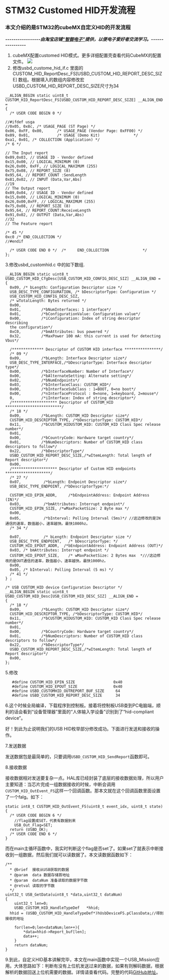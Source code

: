 # STM32 Customed HID开发流程 #

### 本文介绍的是STM32的cubeMX自定义HID的开发流程 ###

***-----------------由淘宝店铺[“智御电子”](https://shop198134226.taobao.com/shop/view_shop.htm?spm=a313o.201708ban.0.d53.64f0197ah2lhTI&mytmenu=mdianpu&user_number_id=106855850)提供，以便电子爱好者交流学习。----------------***

1. cubeMX配置customed HID模式。更多详细配置壳查看代码CubeMX的配置文件。
![](https://i.imgur.com/msogLfc.png)
2. 修改usbd_custome_hid_if.c 里面的CUSTOM_HID_ReportDesc_FS[USBD_CUSTOM_HID_REPORT_DESC_SIZE] 数组。根据填入的数组内容修改宏USBD_CUSTOM_HID_REPORT_DESC_SIZE尺寸为34

```
__ALIGN_BEGIN static uint8_t CUSTOM_HID_ReportDesc_FS[USBD_CUSTOM_HID_REPORT_DESC_SIZE] __ALIGN_END =
{
  /* USER CODE BEGIN 0 */
  
//#ifdef usga 
//0x05, 0x8c, /* USAGE_PAGE (ST Page) */ 
0x06, 0xFF, 0x00,      /* USAGE_PAGE (Vendor Page: 0xFF00) */                       
0x09, 0x01,            /* USAGE (Demo Kit)               */    
0xa1, 0x01, /* COLLECTION (Application) */ 
/* 6 */ 

// The Input report 
0x09,0x03, // USAGE ID - Vendor defined 
0x15,0x00, // LOGICAL_MINIMUM (0) 
0x26,0x00, 0xFF, // LOGICAL_MAXIMUM (255) 
0x75,0x08, // REPORT_SIZE (8) 
0x95,64, // REPORT_COUNT :SendLength 
0x81,0x02, // INPUT (Data,Var,Abs) 
//19
// The Output report 
0x09,0x04, // USAGE ID - Vendor defined 
0x15,0x00, // LOGICAL_MINIMUM (0) 
0x26,0x00,0xFF, // LOGICAL_MAXIMUM (255) 
0x75,0x08, // REPORT_SIZE (8) 
0x95,64, // REPORT_COUNT:ReceiveLength 
0x91,0x02, // OUTPUT (Data,Var,Abs) 
//32
// The Feature report

/* 45 */ 
0xc0 /* END_COLLECTION */ 
//#endif 
  
  /* USER CODE END 0 */  /*     END_COLLECTION	             */
};

```

3.修改usbd_customhid.c 中的如下数组.

```
__ALIGN_BEGIN static uint8_t USBD_CUSTOM_HID_CfgDesc[USB_CUSTOM_HID_CONFIG_DESC_SIZ] __ALIGN_END =
{
  0x09, /* bLength: Configuration Descriptor size */
  USB_DESC_TYPE_CONFIGURATION, /* bDescriptorType: Configuration */
  USB_CUSTOM_HID_CONFIG_DESC_SIZ,
  /* wTotalLength: Bytes returned */
  0x00,
  0x01,         /*bNumInterfaces: 1 interface*/
  0x01,         /*bConfigurationValue: Configuration value*/
  0x00,         /*iConfiguration: Index of string descriptor describing
  the configuration*/
  0xC0,         /*bmAttributes: bus powered */
  0x32,         /*MaxPower 100 mA: this current is used for detecting Vbus*/
  
  /************** Descriptor of CUSTOM HID interface ****************/
  /* 09 */
  0x09,         /*bLength: Interface Descriptor size*/
  USB_DESC_TYPE_INTERFACE,/*bDescriptorType: Interface descriptor type*/
  0x00,         /*bInterfaceNumber: Number of Interface*/
  0x00,         /*bAlternateSetting: Alternate setting*/
  0x02,         /*bNumEndpoints*/
  0x03,         /*bInterfaceClass: CUSTOM_HID*/
  0x00,         /*bInterfaceSubClass : 1=BOOT, 0=no boot*/
  0x00,         /*nInterfaceProtocol : 0=none, 1=keyboard, 2=mouse*/
  0,            /*iInterface: Index of string descriptor*/
  /******************** Descriptor of CUSTOM_HID *************************/
  /* 18 */
  0x09,         /*bLength: CUSTOM_HID Descriptor size*/
  CUSTOM_HID_DESCRIPTOR_TYPE, /*bDescriptorType: CUSTOM_HID*/
  0x11,         /*bCUSTOM_HIDUSTOM_HID: CUSTOM_HID Class Spec release number*/
  0x01,
  0x00,         /*bCountryCode: Hardware target country*/
  0x01,         /*bNumDescriptors: Number of CUSTOM_HID class descriptors to follow*/
  0x22,         /*bDescriptorType*/
  USBD_CUSTOM_HID_REPORT_DESC_SIZE,/*wItemLength: Total length of Report descriptor*/
  0x00,
  /******************** Descriptor of Custom HID endpoints ********************/
  /* 27 */
  0x07,          /*bLength: Endpoint Descriptor size*/
  USB_DESC_TYPE_ENDPOINT, /*bDescriptorType:*/
  
  CUSTOM_HID_EPIN_ADDR,     /*bEndpointAddress: Endpoint Address (IN)*/
  0x03,          /*bmAttributes: Interrupt endpoint*/
  CUSTOM_HID_EPIN_SIZE, /*wMaxPacketSize: 2 Byte max */
  0x00,
  0x05,          /*bInterval: Polling Interval (5ms)*/ //这边修改的是IN通信的速率，数值越小，速率越快。最快1000hz。
  /* 34 */
  
  0x07,	         /* bLength: Endpoint Descriptor size */
  USB_DESC_TYPE_ENDPOINT,	/* bDescriptorType: */
  CUSTOM_HID_EPOUT_ADDR,  /*bEndpointAddress: Endpoint Address (OUT)*/
  0x03,	/* bmAttributes: Interrupt endpoint */
  CUSTOM_HID_EPOUT_SIZE,	/* wMaxPacketSize: 2 Bytes max  *///这边修改的是OUT通信的速率，数值越小，速率越快。最快1000hz。
  0x00,
  0x05,	/* bInterval: Polling Interval (5 ms) */
  /* 41 */
} ;

/* USB CUSTOM_HID device Configuration Descriptor */
__ALIGN_BEGIN static uint8_t USBD_CUSTOM_HID_Desc[USB_CUSTOM_HID_DESC_SIZ] __ALIGN_END =
{
  /* 18 */
  0x09,         /*bLength: CUSTOM_HID Descriptor size*/
  CUSTOM_HID_DESCRIPTOR_TYPE, /*bDescriptorType: CUSTOM_HID*/
  0x11,         /*bCUSTOM_HIDUSTOM_HID: CUSTOM_HID Class Spec release number*/
  0x01,
  0x00,         /*bCountryCode: Hardware target country*/
  0x01,         /*bNumDescriptors: Number of CUSTOM_HID class descriptors to follow*/
  0x22,         /*bDescriptorType*/
  USBD_CUSTOM_HID_REPORT_DESC_SIZE,/*wItemLength: Total length of Report descriptor*/
  0x00,
};
``` 

5.修改

```
   #define CUSTOM_HID_EPIN_SIZE                 0x40
   #define CUSTOM_HID_EPOUT_SIZE                0x40
   #define USBD_CUSTOMHID_OUTREPORT_BUF_SIZE     64
   #define USBD_CUSTOM_HID_REPORT_DESC_SIZE      34
```

6.这个时候全局编译，下载程序到控制板。接着将控制板USB查到PC电脑端，顺利的话会看到“设备管理器”里面的“人体输入学设备”识别到了“hid-compliant device”。

好！到此为止说明我们的USB HID枚举部分修改成功。下面进行发送和接收的操作。

7.发送数据

发送数据包是最简单的，只要调用`USBD_CUSTOM_HID_SendReport`函数即可。

8.接收数据

接收数据相对发送要复杂一点。HAL库已经封装了底层的接收数据处理，所以用户主要知道：当芯片完成一组数据接收的时候，中断会调用`CUSTOM_HID_OutEvent_FS`这样一个回调函数。那本文就在这个回调函数里面设置了一个falg。如下：

```
static int8_t CUSTOM_HID_OutEvent_FS(uint8_t event_idx, uint8_t state)
{
  /* USER CODE BEGIN 6 */
	//flag设置成SET，代表有数据到来
	USB_Out_Flag=SET;
  return (USBD_OK);
  /* USER CODE END 6 */
}
```

而在main主循环函数中，我实时判断这个flag是否set了。如果set了就表示中断接收到一组数据，然后我们就可以读数据了。本文读数据函数如下：

```
/**
  * @brief  接收从USB获取的数据
  * @param  data 数据存储首地址
  * @param  dataNum 准备读取的数据字节数
  * @retval 读取的字节数
  */
uint32_t USB_GetData(uint8_t *data,uint32_t dataNum)
{
    uint32_t len=0;
	USBD_CUSTOM_HID_HandleTypeDef	*hhid;
  hhid = (USBD_CUSTOM_HID_HandleTypeDef*)hUsbDeviceFS.pClassData;//得到接收的地址
	
	for(len=0;len<dataNum;len++){
		*data=hhid->Report_buf[len];
		data++;
	}
    return dataNum;
}
```

9.到此，自定义HID基本讲解完毕，本文在main函数中实现一个USB_Mission应用。大体思路如下：判断有没有上位机发送过来的数据，如果有则解码数据，根据解析的数据回送上位机需要的数据。详情请查看代码。完整的代码[GitHub地址](https://github.com/SC-Electronic/STM32-customed-HID.git)。

